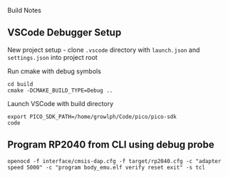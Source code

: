 Build Notes

## VSCode Debugger Setup

New project setup - clone `.vscode` directory with `launch.json` and `settings.json` into project root

Run cmake with debug symbols

	cd build
	cmake -DCMAKE_BUILD_TYPE=Debug ..

Launch VSCode with build directory

	export PICO_SDK_PATH=/home/growlph/Code/pico/pico-sdk
	code

## Program RP2040 from CLI using debug probe

	openocd -f interface/cmsis-dap.cfg -f target/rp2040.cfg -c "adapter speed 5000" -c "program body_emu.elf verify reset exit" -s tcl
